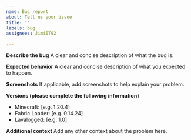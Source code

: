 ```yaml
---
name: Bug report
about: Tell us your issue
title: ''
labels: bug
assignees: JimiIT92

---
```


**Describe the bug**
A clear and concise description of what the bug is.

**Expected behavior**
A clear and concise description of what you expected to happen.

**Screenshots**
If applicable, add screenshots to help explain your problem.

**Versions (please complete the following information)**
 - Minecraft: [e.g. 1.20.4]
 - Fabric Loader: [e.g. 0.14.24]
 - Lavalogged: [e.g. 1.0]

**Additional context**
Add any other context about the problem here.
